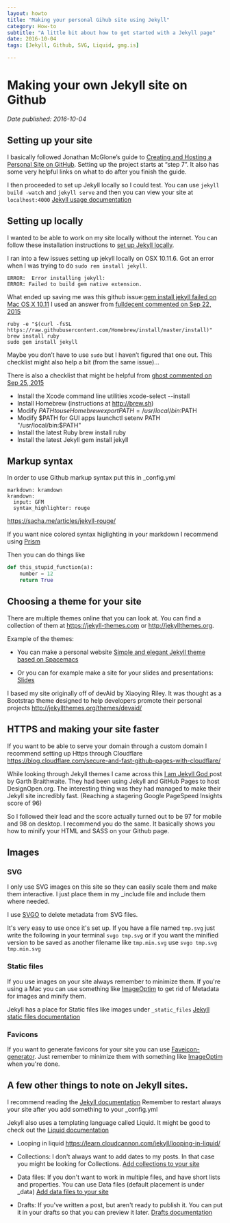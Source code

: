 ```yaml
---
layout: howto
title: "Making your personal Gihub site using Jekyll"
category: How-to
subtitle: "A little bit about how to get started with a Jekyll page"
date: 2016-10-04
tags: [Jekyll, Github, SVG, Liquid, gmg.is]

---
```


# Making your own Jekyll site on Github
*Date published: 2016-10-04*

## Setting up your site

I basically followed Jonathan McGlone’s guide to [Creating and Hosting a Personal Site on GitHub](http://jmcglone.com/guides/github-pages/). Setting up the project starts at “step 7”. It also has some very helpful links on what to do after you finish the guide. 


I then proceeded to set up Jekyll locally so I could test. You can use `jekyll build -watch` and `jekyll serve` and then you can view your site at `localhost:4000`
[Jekyll usage documentation](https://jekyllrb.com/docs/usage/)


## Setting up locally
I wanted to be able to work on my site locally without the internet. You can follow these installation instructions to [set up Jekyll locally](https://jekyllrb.com/docs/installation/).

I ran into a few issues setting up jekyll locally on OSX 10.11.6.  Got an error when I was trying to do `sudo rem install jekyll`. 


```markup
ERROR:  Error installing jekyll:
ERROR: Failed to build gem native extension.
```


What ended up saving me was this github issue:[gem install jekyll failed on Mac OS X 10.11](https://github.com/jekyll/jekyll/issues/3984)
I used an answer from [fulldecent commented on Sep 22, 2015](https://github.com/jekyll/jekyll/issues/3984#issuecomment-142352884)
```markup
ruby -e "$(curl -fsSL https://raw.githubusercontent.com/Homebrew/install/master/install)"
brew install ruby
sudo gem install jekyll
```
Maybe you don’t have to use `sudo` but I haven’t figured that one out. This checklist might also help a bit (from the same issue)...

There is also a checklist that might be helpful from [ghost commented on Sep 25, 2015](https://github.com/jekyll/jekyll/issues/3984#issuecomment-143149777)
 - Install the Xcode command line utilities xcode-select --install
 - Install Homebrew (instructions at http://brew.sh)
 - Modify $PATH to use Homebrew export PATH=/usr/local/bin:$PATH
 - Modify $PATH for GUI apps launchctl setenv PATH "/usr/local/bin:$PATH"
 - Install the latest Ruby brew install ruby
 - Install the latest Jekyll gem install jekyll


## Markup syntax

In order to use Github markup syntax put this in _config.yml
```markup
markdown: kramdown
kramdown:
  input: GFM
  syntax_highlighter: rouge
```
https://sacha.me/articles/jekyll-rouge/

If you want nice colored syntax higlighting in your markdown I recommend using [Prism](http://prismjs.com/download.html)

Then you can do things like 
```python
def this_stupid_function(a):
    number = 12
    return True
```



## Choosing a theme for your site

There are multiple themes online that you can look at. You can find a collection of them at https://jekyll-themes.com or http://jekyllthemes.org.

Example of the themes: 

- You can make a personal website
[Simple and elegant Jekyll theme based on Spacemacs](http://jekyllthemes.org/themes/space-jekyll-template/)

- Or you can for example make a site for your slides and presentations:
[Slides](https://jekyll-themes.com/slides/)

I based my site originally off of devAid by Xiaoying Riley. 
It was thought as a Bootstrap theme designed to help developers promote their personal projects
http://jekyllthemes.org/themes/devaid/


## HTTPS and making your site faster

If you want to be able to serve your domain through a custom domain
I recommend setting up Https through Cloudflare
https://blog.cloudflare.com/secure-and-fast-github-pages-with-cloudflare/ 

While looking through Jekyll themes I came across this [I am Jekyll God ](http://garthdb.com/writings/i-am-a-jekyll-god/) post by Garth Braithwaite. They had been using Jekyll and GitHub Pages to host DesignOpen.org. The interesting thing was they had managed to make their Jekyll site incredibly fast.  (Reaching a stagering Google PageSpeed Insights score of 96)

So I followed their lead and the score actually turned out to be 97 for mobile and 98 on desktop. I recommend you do the same. It basically shows you how to minify your HTML and SASS on your Github page.


## Images

### SVG
I only use SVG images on this site so they can easily scale them and make them interactive. I just place them in my _include file and include them where needed. 

I use [SVGO](https://github.com/svg/svgo) to delete metadata from SVG files.

It's very easy to use once it's set up.
If you have a file named `tmp.svg` just write the following in your terminal
```svgo tmp.svg``` 
or if you want the minified version to be saved as another filename like `tmp.min.svg` use
```svgo tmp.svg tmp.min.svg```


### Static files
If you use images on your site always remember to minimize them. If you're using a Mac you can use something like [ImageOptim](https://imageoptim.com/mac) to get rid of Metadata for images and minify them.

Jekyll has a place for Static files like images under `_static_files` [Jekyll static files documentation](https://jekyllrb.com/docs/static-files/)

### Favicons
If you want to generate favicons for your site you can use [Faveicon-generator](http://www.favicon-generator.org/). Just remember to minimize them with something like [ImageOptim](https://imageoptim.com/mac) when you're done.


## A few other things to note on Jekyll sites.

I recommend reading the [Jekyll documentation](https://jekyllrb.com/docs/)
Remember to restart always your site after you add something to your _config.yml

Jekyll also uses a templating language called Liquid. It might be good to check out the [Liquid documentation](https://shopify.github.io/liquid/)

- Looping in liquid
https://learn.cloudcannon.com/jekyll/looping-in-liquid/

- Collections: I don't always want to add dates to my posts. In that case you might be looking for Collections. [Add collections to your site](https://jekyllrb.com/docs/collections/)

- Data files: If you don't want to work in multiple files, and have short lists and properties. You can use Data files (default placement is under _data)
[Add data files to your site](https://jekyllrb.com/docs/datafiles/)

- Drafts: If you've written a post, but aren't ready to publish it. You can put it in your drafts so that you can preview it later. [Drafts documentation](https://jekyllrb.com/docs/drafts/)